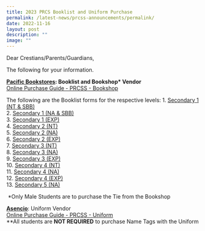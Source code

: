 ```yaml
---
title: 2023 PRCS Booklist and Uniform Purchase
permalink: /latest-news/prcss-announcements/permalink/
date: 2022-11-16
layout: post
description: ""
image: ""
---
```

Dear Crestians/Parents/Guardians,

The following for your information.

**[Pacific Bookstores](https://www.pacificbookstores.com/): Booklist and Bookshop\* Vendor**<br>
[Online Purchase Guide - PRCSS - Bookshop](/files/prcssbookshop.pdf)

The following are the Booklist forms for the respective levels:
1\. [Secondary 1 (NT & SBB)](/files/2023booklist1.pdf)<br>
2\. [Secondary 1 (NA & SBB)](/files/2023booklist2.pdf)<br>
3\. [Secondary 1 (EXP)](/files/2023booklist3.pdf)<br>
4\. [Secondary 2 (NT)](/files/2023booklist4.pdf)<br>
5\. [Secondary 2 (NA)](/files/2023booklist5.pdf)<br>
6\. [Secondary 2 (EXP)](/files/2023booklist6.pdf)<br>
7\. [Secondary 3 (NT)](/files/2023booklist7.pdf)<br>
8\. [Secondary 3 (NA)](/files/2023booklist8.pdf)<br>
9\. [Secondary 3 (EXP)](/files/2023booklist9.pdf)<br>
10\. [Secondary 4 (NT)](/files/2023booklist10.pdf)<br>
11\. [Secondary 4 (NA)](/files/2023booklist11.pdf)<br>
12\. [Secondary 4 (EXP)](/files/2023booklist12.pdf)<br>
13\. [Secondary 5 (NA)](/files/2023booklist13.pdf)

 \*Only Male Students are to purchase the Tie from the Bookshop
 
 **[Asencio](https://asencio.com.sg/)**: Uniform Vendor<br>
 [Online Purchase Guide - PRCSS - Uniform](/files/ascencioonline.pdf)<br>
 \*\*All students are **NOT REQUIRED** to purchase Name Tags with the Uniform